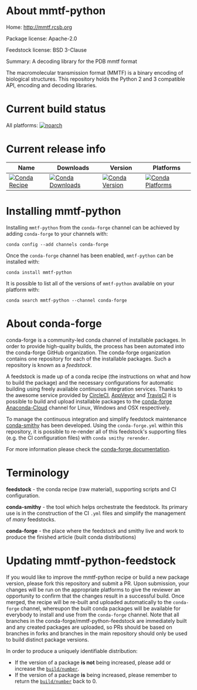 About mmtf-python
=================

Home: http://mmtf.rcsb.org

Package license: Apache-2.0

Feedstock license: BSD 3-Clause

Summary: A decoding library for the PDB mmtf format

The macromolecular transmission format (MMTF) is a binary encoding of
biological structures. This repository holds the Python 2 and 3 compatible
API, encoding and decoding libraries.


Current build status
====================

All platforms:
[![noarch](https://img.shields.io/circleci/project/github/conda-forge/mmtf-python-feedstock/master.svg?label=noarch)](https://circleci.com/gh/conda-forge/mmtf-python-feedstock)

Current release info
====================

| Name | Downloads | Version | Platforms |
| --- | --- | --- | --- |
| [![Conda Recipe](https://img.shields.io/badge/recipe-mmtf--python-green.svg)](https://anaconda.org/conda-forge/mmtf-python) | [![Conda Downloads](https://img.shields.io/conda/dn/conda-forge/mmtf-python.svg)](https://anaconda.org/conda-forge/mmtf-python) | [![Conda Version](https://img.shields.io/conda/vn/conda-forge/mmtf-python.svg)](https://anaconda.org/conda-forge/mmtf-python) | [![Conda Platforms](https://img.shields.io/conda/pn/conda-forge/mmtf-python.svg)](https://anaconda.org/conda-forge/mmtf-python) |

Installing mmtf-python
======================

Installing `mmtf-python` from the `conda-forge` channel can be achieved by adding `conda-forge` to your channels with:

```
conda config --add channels conda-forge
```

Once the `conda-forge` channel has been enabled, `mmtf-python` can be installed with:

```
conda install mmtf-python
```

It is possible to list all of the versions of `mmtf-python` available on your platform with:

```
conda search mmtf-python --channel conda-forge
```


About conda-forge
=================

conda-forge is a community-led conda channel of installable packages.
In order to provide high-quality builds, the process has been automated into the
conda-forge GitHub organization. The conda-forge organization contains one repository
for each of the installable packages. Such a repository is known as a *feedstock*.

A feedstock is made up of a conda recipe (the instructions on what and how to build
the package) and the necessary configurations for automatic building using freely
available continuous integration services. Thanks to the awesome service provided by
[CircleCI](https://circleci.com/), [AppVeyor](http://www.appveyor.com/)
and [TravisCI](https://travis-ci.org/) it is possible to build and upload installable
packages to the [conda-forge](https://anaconda.org/conda-forge)
[Anaconda-Cloud](http://docs.anaconda.org/) channel for Linux, Windows and OSX respectively.

To manage the continuous integration and simplify feedstock maintenance
[conda-smithy](http://github.com/conda-forge/conda-smithy) has been developed.
Using the ``conda-forge.yml`` within this repository, it is possible to re-render all of
this feedstock's supporting files (e.g. the CI configuration files) with ``conda smithy rerender``.

For more information please check the [conda-forge documentation](https://conda-forge.org/docs/).

Terminology
===========

**feedstock** - the conda recipe (raw material), supporting scripts and CI configuration.

**conda-smithy** - the tool which helps orchestrate the feedstock.
                   Its primary use is in the construction of the CI ``.yml`` files
                   and simplify the management of *many* feedstocks.

**conda-forge** - the place where the feedstock and smithy live and work to
                  produce the finished article (built conda distributions)


Updating mmtf-python-feedstock
==============================

If you would like to improve the mmtf-python recipe or build a new
package version, please fork this repository and submit a PR. Upon submission,
your changes will be run on the appropriate platforms to give the reviewer an
opportunity to confirm that the changes result in a successful build. Once
merged, the recipe will be re-built and uploaded automatically to the
`conda-forge` channel, whereupon the built conda packages will be available for
everybody to install and use from the `conda-forge` channel.
Note that all branches in the conda-forge/mmtf-python-feedstock are
immediately built and any created packages are uploaded, so PRs should be based
on branches in forks and branches in the main repository should only be used to
build distinct package versions.

In order to produce a uniquely identifiable distribution:
 * If the version of a package **is not** being increased, please add or increase
   the [``build/number``](http://conda.pydata.org/docs/building/meta-yaml.html#build-number-and-string).
 * If the version of a package **is** being increased, please remember to return
   the [``build/number``](http://conda.pydata.org/docs/building/meta-yaml.html#build-number-and-string)
   back to 0.